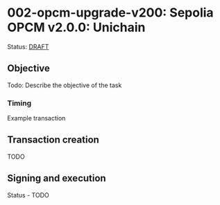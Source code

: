 # 002-opcm-upgrade-v200: Sepolia OPCM v2.0.0: Unichain

Status: [DRAFT]()

## Objective

Todo: Describe the objective of the task

### Timing

Example transaction

## Transaction creation

TODO

## Signing and execution

Status - TODO

